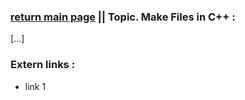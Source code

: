 ### [return main page](../README.md) || Topic. Make Files in C++ :
[...]

### Extern links :
* link 1
